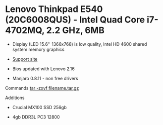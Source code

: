 # Lenovo Thinkpad E540 (20C6008QUS) - Intel Quad Core i7-4702MQ, 2.2 GHz, 6MB

* Display (LED 15.6'' 1366x768) is low quality, Intel HD 4600 shared system memory graphics

* [Support site](http://support.lenovo.com/us/en/products/laptops-and-netbooks/thinkpad-edge-laptops/thinkpad-edge-e540/20c6/008qus)

* Bios updated with Lenovo 2.16
* Manjaro 0.8.11 - non free drivers

Commands
[tar -zxvf filename.tar.gz](http://explainshell.com/explain?cmd=tar+-zxvf+filename.tar.gz)

Additions

* Crucial MX100 SSD 256gb

* 4gb DDR3L PC3 12800

